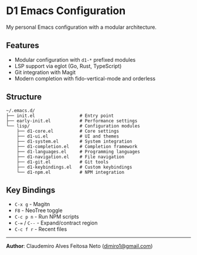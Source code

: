 # D1 Emacs Configuration

My personal Emacs configuration with a modular architecture.

## Features

- Modular configuration with `d1-*` prefixed modules
- LSP support via eglot (Go, Rust, TypeScript)
- Git integration with Magit
- Modern completion with fido-vertical-mode and orderless

## Structure

```
~/.emacs.d/
├── init.el					# Entry point
├── early-init.el			# Performance settings
└── lisp/					# Configuration modules
    ├── d1-core.el			# Core settings
    ├── d1-ui.el			# UI and themes
    ├── d1-system.el		# System integration
    ├── d1-completion.el	# Completion framework
    ├── d1-languages.el		# Programming languages
    ├── d1-navigation.el	# File navigation
    ├── d1-git.el			# Git tools
    ├── d1-keybindings.el	# Custom keybindings
    └── d1-npm.el			# NPM integration
```

## Key Bindings

- `C-x g`		 - Magitn
- `F8`			 - NeoTree toggle
- `C-c p n`		 - Run NPM scripts
- `C-=` / `C--`	 - Expand/contract region
- `C-c f r`		 - Recent files

---

**Author**: Claudemiro Alves Feitosa Neto (<dimiro1@gmail.com>)
